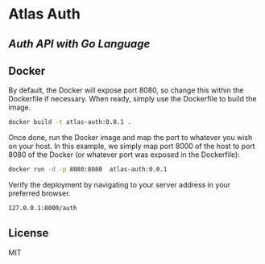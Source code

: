 # Atlas Auth
## _Auth API with Go Language_

## Docker
By default, the Docker will expose port 8080, so change this within the
Dockerfile if necessary. When ready, simply use the Dockerfile to
build the image.

```sh
docker build -t atlas-auth:0.0.1 .
```

Once done, run the Docker image and map the port to whatever you wish on
your host. In this example, we simply map port 8000 of the host to
port 8080 of the Docker (or whatever port was exposed in the Dockerfile):

```sh
docker run -d -p 8080:8080  atlas-auth:0.0.1
```

Verify the deployment by navigating to your server address in
your preferred browser.

```sh
127.0.0.1:8000/auth
```

## License

MIT
